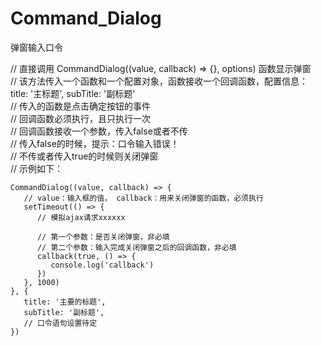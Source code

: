 # Command_Dialog
弹窗输入口令

// 直接调用 CommandDialog((value, callback) => {}, options) 函数显示弹窗  
// 该方法传入一个函数和一个配置对象，函数接收一个回调函数，配置信息： title: '主标题', subTitle: '副标题'  
// 传入的函数是点击确定按钮的事件  
// 回调函数必须执行，且只执行一次  
// 回调函数接收一个参数，传入false或者不传  
// 传入false的时候，提示：口令输入错误！  
// 不传或者传入true的时候则关闭弹窗  
// 示例如下：  
```
CommandDialog((value, callback) => {
   // value：输入框的值， callback：用来关闭弹窗的函数，必须执行
   setTimeout(() => {
      // 模拟ajax请求xxxxxx

      // 第一个参数：是否关闭弹窗，非必填
      // 第二个参数：输入完成关闭弹窗之后的回调函数，非必填
      callback(true, () => {
         console.log('callback')
      })
   }, 1000)
}, {
   title: '主要的标题',
   subTitle: '副标题',
   // 口令语句设置待定
})
```